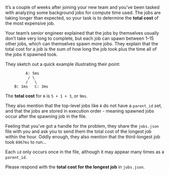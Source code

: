 It’s a couple of weeks after joining your new team and you've been tasked with
analyzing some background jobs for compute time used. The jobs are taking longer
than expected, so your task is to determine the **total cost** of the most
expensive job.

Your team’s senior engineer explained that the jobs by themselves usually don’t
take very long to complete, but each job can spawn between 1–15 other jobs,
which can themselves spawn more jobs. They explain that the total cost for a job
is the sum of how long the job took plus the time all of the jobs it spawned
took.

They sketch out a quick example illustrating their point:

```
         A: 5ms
          / \
         /   \
    B: 1ms   C: 3ms
```

The **total cost** for `A` is `5 + 1 + 3`, or `9ms`.

They also mention that the top-level jobs like `A` do not have a `parent_id`
set, and that the jobs are stored in execution order - meaning spawned jobs
occur after the spawning job in the file.

Feeling that you’ve got a handle for the problem, they share the `jobs.json` file
with you and ask you to send them the total cost of the longest job within the
hour. Oddly enough, they also mention that the third-longest job took `8967ms` to
run…

Each `id` only occurs once in the file, although it may appear many times as a
`parent_id`.

Please respond with the **total cost for the longest job** in `jobs.json`.